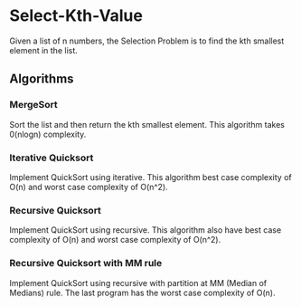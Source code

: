# Select-Kth-Value
Given a list of n numbers, the Selection Problem is to find the kth smallest element in the list.

## Algorithms
### MergeSort
Sort the list and then return the kth smallest element. This algorithm takes 0(nlogn) complexity.
### Iterative Quicksort  
Implement QuickSort using iterative. This algorithm best case complexity of O(n) and worst case complexity of O(n^2). 
### Recursive Quicksort 
Implement QuickSort using recursive. This algorithm also have best case complexity of O(n) and worst case complexity of O(n^2). 
### Recursive Quicksort with MM rule
Implement QuickSort using recursive with partition at MM (Median of Medians) rule. The last program has the worst case complexity of O(n). 
